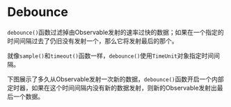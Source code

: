 # Debounce

`debounce()`函数过滤掉由Observable发射的速率过快的数据；如果在一个指定的时间间隔过去了仍旧没有发射一个，那么它将发射最后的那个。

就像`sample()`和`timeout()`函数一样，`debounce()`使用`TimeUnit`对象指定时间间隔。

下图展示了多久从Observable发射一次新的数据，`debounce()`函数开启一个内部定时器，如果在这个时间间隔内没有新的数据发射，则新的Observable发射出最后一个数据。

